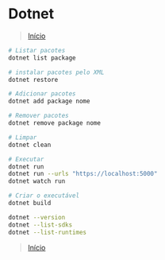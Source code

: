 # Dotnet

> [Início](./README.md)

```sh
# Listar pacotes
dotnet list package

# instalar pacotes pelo XML
dotnet restore

# Adicionar pacotes
dotnet add package nome

# Remover pacotes
dotnet remove package nome

# Limpar
dotnet clean

# Executar
dotnet run
dotnet run --urls "https://localhost:5000"
dotnet watch run

# Criar o executável
dotnet build

dotnet --version
dotnet --list-sdks
dotnet --list-runtimes
```

> [Início](./README.md)
